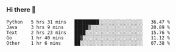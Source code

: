 ### Hi there 👋

<!--
**yeya24/yeya24** is a ✨ _special_ ✨ repository because its `README.md` (this file) appears on your GitHub profile.

Here are some ideas to get you started:

- 🔭 I’m currently working on ...
- 🌱 I’m currently learning ...
- 👯 I’m looking to collaborate on ...
- 🤔 I’m looking for help with ...
- 💬 Ask me about ...
- 📫 How to reach me: ...
- 😄 Pronouns: ...
- ⚡ Fun fact: ...
-->

<!--START_SECTION:waka-->
```text
Python   5 hrs 31 mins   █████████░░░░░░░░░░░░░░░░   36.47 % 
Java     3 hrs 9 mins    █████▒░░░░░░░░░░░░░░░░░░░   20.89 % 
Text     2 hrs 23 mins   ████░░░░░░░░░░░░░░░░░░░░░   15.76 % 
Go       1 hr 40 mins    ██▓░░░░░░░░░░░░░░░░░░░░░░   11.12 % 
Other    1 hr 6 mins     ██░░░░░░░░░░░░░░░░░░░░░░░   07.38 % 
```
<!--END_SECTION:waka-->
